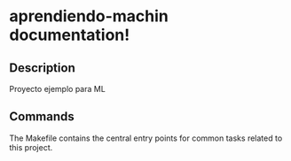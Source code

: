 # aprendiendo-machin documentation!

## Description

Proyecto ejemplo para ML

## Commands

The Makefile contains the central entry points for common tasks related to this project.

